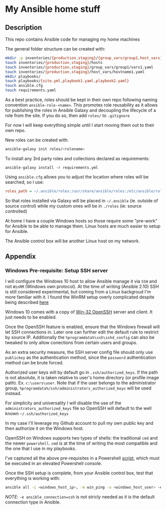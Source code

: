 # My Ansible home stuff

## Description

This repo contains Ansible code for managing my home machines

The general folder structure can be created with:

```bash
mkdir -p inventories/{production,staging}/{group_vars/group1,host_vars}
touch inventories/{production,staging}/hosts
touch inventories/{production,staging}/group_vars/group1/vars1.yaml
touch inventories/{production,staging}/host_vars/hostname1.yaml
mkdir playbooks/
touch playbooks/{site.yml,playbook1.yaml,playbook2.yaml}
touch ansible.cfg
touch requirements.yaml
```

As a best practice, roles should be kept in their own repo following naming convention `ansible-role-<name>`.
This promotes role reusability as it allows for publishing the roles in Ansible Galaxy and
decoupling the lifecycle of a role from the site. If you do so, then add `roles/` to `.gitignore`

For now I will keep everything simple until I start moving them out to their own repo.

New roles can be created with:

```bash
ansible-galaxy init roles/<rolename>
```

To install any 3rd party roles and collections declared as requirements:

```shell
ansible-galaxy install -r requirements.yml
```

Using `ansible.cfg` allows you to adjust the location where roles will be searched, so I use:

```ini
roles_path = ~/.ansible/roles:/usr/share/ansible/roles:/etc/ansible/roles:./roles
```

So that roles installed via Galaxy will be placed in `~/.ansible` (ie. outside of source control) while my custom ones will be in `./roles` (ie: source controlled)

At home I have a couple Windows hosts so those require some "pre-work" for Ansible to be able to manage them. Linux hosts are much easier to setup for Ansible.

The Ansible control box will be another Linux host on my network.

## Appendix

### Windows Pre-requisite: Setup SSH server

I will configure the Windows 10 host to allow Ansible manage it via `SSH` and not `WinRM` (Windows own protocol). At the time of writing (Ansible 2.10) SSH is still considered experimental, but coming from a Linux backgroud I'm more familiar with it. I found the WinRM setup overly complicated despite being described [here](https://docs.ansible.com/ansible/latest/user_guide/windows_setup.html#winrm-setup)

Windows 10 comes with a copy of [Win-32 OpenSSH](https://github.com/PowerShell/Win32-OpenSSH/releases) server and client. It just needs to be enabled.

Once the OpenSSH feature is enabled, ensure that the Windows firewall will let SSH connections in. Later one can further edit the default rule to restrict by source IP. Additionally the `%programdata%\ssh\sshd_config` can also be tweaked to only allow conections from certain users and groups.

As an extra security measure, the SSH server config file should only use `publickey` as the authentication method, since the `password` authentication method can be brute forced.

Authorized user keys will by default go in `.ssh/authorized_keys`.
If the path is not absolute, it is taken relative to user's home directory (or profile image path). Ex. `c:\users\user`. Note that if the user belongs to the administrator group, `%programdata%/ssh/administrators_authorized_keys` will be used instead.

For simplicity and universality I will disable the use of the `administrators_authorized_keys` file so OpenSSH will default to the well known `~/.ssh/authorized_keys`

In my case I'll leverage my Github account to pull my own public key and then authorize it on the Windows host.

OpenSSH on Windows supports two types of shells: the traditional `cmd` and the newer `powershell`. `cmd` is at the time of writing the most compatible and the one that I use in my playbooks.

I've captured all the above pre-requisites in a Powershell [script](setup_ssh.ps1), which must be executed in an elevated Powershell console.

Once the SSH setup is complete, from your Ansible control box, test that everything is working with:

```bash
ansible all -i <windows_host_ip>, -m win_ping -u <windows_host_user> -e ansible_shell_type=cmd -e ansible_connection=ssh
```

_NOTE_: `-e ansible_connection=ssh` is not stricly needed as it is the default connection type in Ansible.
